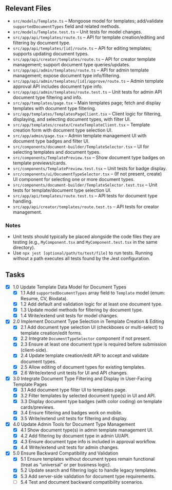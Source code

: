 ## Relevant Files

- `src/models/Template.ts` – Mongoose model for templates; add/validate `supportedDocumentTypes` field and related methods.
- `src/models/Template.test.ts` – Unit tests for model changes.
- `src/app/api/templates/route.ts` – API for template creation/editing and filtering by document type.
- `src/app/api/templates/[id]/route.ts` – API for editing templates; supports updating document types.
- `src/app/api/creator/templates/route.ts` – API for creator template management; support document type queries/updates.
- `src/app/api/admin/templates/route.ts` – API for admin template management; expose document type info/filtering.
- `src/app/api/admin/templates/[id]/approve/route.ts` – Admin template approval API includes document type info.
- `src/app/api/admin/templates/route.test.ts` – Unit tests for admin API document type filtering and info.
- `src/app/templates/page.tsx` – Main templates page; fetch and display templates with document type filtering.
- `src/app/templates/TemplatesPageClient.tsx` – Client logic for filtering, displaying, and selecting document types, with filter UI.
- `src/app/templates/create/CreateTemplateClient.tsx` – Template creation form with document type selection UI.
- `src/app/admin/page.tsx` – Admin template management UI with document type badges and filter UI.
- `src/components/document-builder/TemplateSelector.tsx` – UI for selecting templates and document types.
- `src/components/TemplatePreview.tsx` – Show document type badges on template previews/cards.
- `src/components/TemplatePreview.test.tsx` – Unit tests for badge display.
- `src/components/ui/DocumentTypeSelector.tsx` – (If not present, create) UI component for selecting one or more document types.
- `src/components/document-builder/TemplateSelector.test.tsx` – Unit tests for template/document type selection UI.
- `src/app/api/templates/route.test.ts` – API tests for document type handling.
- `src/app/api/creator/templates/route.test.ts` – API tests for creator management.

### Notes

- Unit tests should typically be placed alongside the code files they are testing (e.g., `MyComponent.tsx` and `MyComponent.test.tsx` in the same directory).
- Use `npx jest [optional/path/to/test/file]` to run tests. Running without a path executes all tests found by the Jest configuration.

## Tasks

- [x] 1.0 Update Template Data Model for Document Types
  - [x] 1.1 Add `supportedDocumentTypes` array field to `Template` model (enum: Resume, CV, Biodata).
  - [x] 1.2 Add default and validation logic for at least one document type.
  - [x] 1.3 Update model methods for filtering by document type.
  - [x] 1.4 Write/extend unit tests for model changes.

- [x] 2.0 Implement Document Type Selection in Template Creation & Editing
  - [x] 2.1 Add document type selection UI (checkboxes or multi-select) to template creation/edit forms.
  - [x] 2.2 Integrate `DocumentTypeSelector` component if not present.
  - [x] 2.3 Ensure at least one document type is required before submission (client-side).
  - [x] 2.4 Update template creation/edit API to accept and validate document types.
  - [x] 2.5 Allow editing of document types for existing templates.
  - [x] 2.6 Write/extend unit tests for UI and API changes.

- [x] 3.0 Integrate Document Type Filtering and Display in User-Facing Template Pages
  - [x] 3.1 Add document type filter UI to templates page.
  - [x] 3.2 Filter templates by selected document type(s) in UI and API.
  - [x] 3.3 Display document type badges (with color coding) on template cards/previews.
  - [x] 3.4 Ensure filtering and badges work on mobile.
  - [x] 3.5 Write/extend unit tests for filtering and display.

- [x] 4.0 Update Admin Tools for Document Type Management
  - [x] 4.1 Show document type(s) in admin template management UI.
  - [x] 4.2 Add filtering by document type in admin UI/API.
  - [x] 4.3 Ensure document type info is included in approval workflow.
  - [x] 4.4 Write/extend unit tests for admin changes.

- [x] 5.0 Ensure Backward Compatibility and Validation
  - [x] 5.1 Ensure templates without document types remain functional (treat as “universal” or per business logic).
  - [x] 5.2 Update search and filtering logic to handle legacy templates.
  - [x] 5.3 Add server-side validation for document type requirements.
  - [ ] 5.4 Test and document backward compatibility scenarios. 